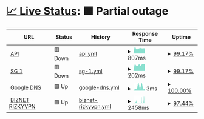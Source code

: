 # [📈 Live Status](https://demo.upptime.js.org): <!--live status--> **🟧 Partial outage**

<!--start: status pages-->
<!-- This summary is generated by Upptime (https://github.com/upptime/upptime) -->
<!-- Do not edit this manually, your changes will be overwritten -->
<!-- prettier-ignore -->
| URL | Status | History | Response Time | Uptime |
| --- | ------ | ------- | ------------- | ------ |
| <img alt="" src="https://icons.duckduckgo.com/ip3/uhmyp.ftclouds.asia.ico" height="13"> [API](https://uhmyp.ftclouds.asia) | 🟥 Down | [api.yml](https://github.com/AutoFTbot/Server-FT/commits/HEAD/history/api.yml) | <details><summary><img alt="Response time graph" src="./graphs/api/response-time-week.png" height="20"> 807ms</summary><br><a href="https://Serverft.my.id/history/api"><img alt="Response time 787" src="https://img.shields.io/endpoint?url=https%3A%2F%2Fraw.githubusercontent.com%2FAutoFTbot%2FServer-FT%2FHEAD%2Fapi%2Fapi%2Fresponse-time.json"></a><br><a href="https://Serverft.my.id/history/api"><img alt="24-hour response time 812" src="https://img.shields.io/endpoint?url=https%3A%2F%2Fraw.githubusercontent.com%2FAutoFTbot%2FServer-FT%2FHEAD%2Fapi%2Fapi%2Fresponse-time-day.json"></a><br><a href="https://Serverft.my.id/history/api"><img alt="7-day response time 807" src="https://img.shields.io/endpoint?url=https%3A%2F%2Fraw.githubusercontent.com%2FAutoFTbot%2FServer-FT%2FHEAD%2Fapi%2Fapi%2Fresponse-time-week.json"></a><br><a href="https://Serverft.my.id/history/api"><img alt="30-day response time 787" src="https://img.shields.io/endpoint?url=https%3A%2F%2Fraw.githubusercontent.com%2FAutoFTbot%2FServer-FT%2FHEAD%2Fapi%2Fapi%2Fresponse-time-month.json"></a><br><a href="https://Serverft.my.id/history/api"><img alt="1-year response time 787" src="https://img.shields.io/endpoint?url=https%3A%2F%2Fraw.githubusercontent.com%2FAutoFTbot%2FServer-FT%2FHEAD%2Fapi%2Fapi%2Fresponse-time-year.json"></a></details> | <details><summary><a href="https://Serverft.my.id/history/api">99.17%</a></summary><a href="https://Serverft.my.id/history/api"><img alt="All-time uptime 99.22%" src="https://img.shields.io/endpoint?url=https%3A%2F%2Fraw.githubusercontent.com%2FAutoFTbot%2FServer-FT%2FHEAD%2Fapi%2Fapi%2Fuptime.json"></a><br><a href="https://Serverft.my.id/history/api"><img alt="24-hour uptime 94.21%" src="https://img.shields.io/endpoint?url=https%3A%2F%2Fraw.githubusercontent.com%2FAutoFTbot%2FServer-FT%2FHEAD%2Fapi%2Fapi%2Fuptime-day.json"></a><br><a href="https://Serverft.my.id/history/api"><img alt="7-day uptime 99.17%" src="https://img.shields.io/endpoint?url=https%3A%2F%2Fraw.githubusercontent.com%2FAutoFTbot%2FServer-FT%2FHEAD%2Fapi%2Fapi%2Fuptime-week.json"></a><br><a href="https://Serverft.my.id/history/api"><img alt="30-day uptime 99.22%" src="https://img.shields.io/endpoint?url=https%3A%2F%2Fraw.githubusercontent.com%2FAutoFTbot%2FServer-FT%2FHEAD%2Fapi%2Fapi%2Fuptime-month.json"></a><br><a href="https://Serverft.my.id/history/api"><img alt="1-year uptime 99.22%" src="https://img.shields.io/endpoint?url=https%3A%2F%2Fraw.githubusercontent.com%2FAutoFTbot%2FServer-FT%2FHEAD%2Fapi%2Fapi%2Fuptime-year.json"></a></details>
| <img alt="" src="https://icons.duckduckgo.com/ip3/uhmyp.ftclouds.asia.ico" height="13"> [SG 1](https://uhmyp.ftclouds.asia) | 🟥 Down | [sg-1.yml](https://github.com/AutoFTbot/Server-FT/commits/HEAD/history/sg-1.yml) | <details><summary><img alt="Response time graph" src="./graphs/sg-1/response-time-week.png" height="20"> 202ms</summary><br><a href="https://Serverft.my.id/history/sg-1"><img alt="Response time 236" src="https://img.shields.io/endpoint?url=https%3A%2F%2Fraw.githubusercontent.com%2FAutoFTbot%2FServer-FT%2FHEAD%2Fapi%2Fsg-1%2Fresponse-time.json"></a><br><a href="https://Serverft.my.id/history/sg-1"><img alt="24-hour response time 222" src="https://img.shields.io/endpoint?url=https%3A%2F%2Fraw.githubusercontent.com%2FAutoFTbot%2FServer-FT%2FHEAD%2Fapi%2Fsg-1%2Fresponse-time-day.json"></a><br><a href="https://Serverft.my.id/history/sg-1"><img alt="7-day response time 202" src="https://img.shields.io/endpoint?url=https%3A%2F%2Fraw.githubusercontent.com%2FAutoFTbot%2FServer-FT%2FHEAD%2Fapi%2Fsg-1%2Fresponse-time-week.json"></a><br><a href="https://Serverft.my.id/history/sg-1"><img alt="30-day response time 236" src="https://img.shields.io/endpoint?url=https%3A%2F%2Fraw.githubusercontent.com%2FAutoFTbot%2FServer-FT%2FHEAD%2Fapi%2Fsg-1%2Fresponse-time-month.json"></a><br><a href="https://Serverft.my.id/history/sg-1"><img alt="1-year response time 236" src="https://img.shields.io/endpoint?url=https%3A%2F%2Fraw.githubusercontent.com%2FAutoFTbot%2FServer-FT%2FHEAD%2Fapi%2Fsg-1%2Fresponse-time-year.json"></a></details> | <details><summary><a href="https://Serverft.my.id/history/sg-1">99.17%</a></summary><a href="https://Serverft.my.id/history/sg-1"><img alt="All-time uptime 99.35%" src="https://img.shields.io/endpoint?url=https%3A%2F%2Fraw.githubusercontent.com%2FAutoFTbot%2FServer-FT%2FHEAD%2Fapi%2Fsg-1%2Fuptime.json"></a><br><a href="https://Serverft.my.id/history/sg-1"><img alt="24-hour uptime 94.21%" src="https://img.shields.io/endpoint?url=https%3A%2F%2Fraw.githubusercontent.com%2FAutoFTbot%2FServer-FT%2FHEAD%2Fapi%2Fsg-1%2Fuptime-day.json"></a><br><a href="https://Serverft.my.id/history/sg-1"><img alt="7-day uptime 99.17%" src="https://img.shields.io/endpoint?url=https%3A%2F%2Fraw.githubusercontent.com%2FAutoFTbot%2FServer-FT%2FHEAD%2Fapi%2Fsg-1%2Fuptime-week.json"></a><br><a href="https://Serverft.my.id/history/sg-1"><img alt="30-day uptime 99.35%" src="https://img.shields.io/endpoint?url=https%3A%2F%2Fraw.githubusercontent.com%2FAutoFTbot%2FServer-FT%2FHEAD%2Fapi%2Fsg-1%2Fuptime-month.json"></a><br><a href="https://Serverft.my.id/history/sg-1"><img alt="1-year uptime 99.35%" src="https://img.shields.io/endpoint?url=https%3A%2F%2Fraw.githubusercontent.com%2FAutoFTbot%2FServer-FT%2FHEAD%2Fapi%2Fsg-1%2Fuptime-year.json"></a></details>
| <img alt="" src="https://icons.duckduckgo.com/ip3/null.ico" height="13"> [Google DNS](dns.google) | 🟩 Up | [google-dns.yml](https://github.com/AutoFTbot/Server-FT/commits/HEAD/history/google-dns.yml) | <details><summary><img alt="Response time graph" src="./graphs/google-dns/response-time-week.png" height="20"> 3ms</summary><br><a href="https://Serverft.my.id/history/google-dns"><img alt="Response time 3" src="https://img.shields.io/endpoint?url=https%3A%2F%2Fraw.githubusercontent.com%2FAutoFTbot%2FServer-FT%2FHEAD%2Fapi%2Fgoogle-dns%2Fresponse-time.json"></a><br><a href="https://Serverft.my.id/history/google-dns"><img alt="24-hour response time 2" src="https://img.shields.io/endpoint?url=https%3A%2F%2Fraw.githubusercontent.com%2FAutoFTbot%2FServer-FT%2FHEAD%2Fapi%2Fgoogle-dns%2Fresponse-time-day.json"></a><br><a href="https://Serverft.my.id/history/google-dns"><img alt="7-day response time 3" src="https://img.shields.io/endpoint?url=https%3A%2F%2Fraw.githubusercontent.com%2FAutoFTbot%2FServer-FT%2FHEAD%2Fapi%2Fgoogle-dns%2Fresponse-time-week.json"></a><br><a href="https://Serverft.my.id/history/google-dns"><img alt="30-day response time 3" src="https://img.shields.io/endpoint?url=https%3A%2F%2Fraw.githubusercontent.com%2FAutoFTbot%2FServer-FT%2FHEAD%2Fapi%2Fgoogle-dns%2Fresponse-time-month.json"></a><br><a href="https://Serverft.my.id/history/google-dns"><img alt="1-year response time 3" src="https://img.shields.io/endpoint?url=https%3A%2F%2Fraw.githubusercontent.com%2FAutoFTbot%2FServer-FT%2FHEAD%2Fapi%2Fgoogle-dns%2Fresponse-time-year.json"></a></details> | <details><summary><a href="https://Serverft.my.id/history/google-dns">100.00%</a></summary><a href="https://Serverft.my.id/history/google-dns"><img alt="All-time uptime 100.00%" src="https://img.shields.io/endpoint?url=https%3A%2F%2Fraw.githubusercontent.com%2FAutoFTbot%2FServer-FT%2FHEAD%2Fapi%2Fgoogle-dns%2Fuptime.json"></a><br><a href="https://Serverft.my.id/history/google-dns"><img alt="24-hour uptime 100.00%" src="https://img.shields.io/endpoint?url=https%3A%2F%2Fraw.githubusercontent.com%2FAutoFTbot%2FServer-FT%2FHEAD%2Fapi%2Fgoogle-dns%2Fuptime-day.json"></a><br><a href="https://Serverft.my.id/history/google-dns"><img alt="7-day uptime 100.00%" src="https://img.shields.io/endpoint?url=https%3A%2F%2Fraw.githubusercontent.com%2FAutoFTbot%2FServer-FT%2FHEAD%2Fapi%2Fgoogle-dns%2Fuptime-week.json"></a><br><a href="https://Serverft.my.id/history/google-dns"><img alt="30-day uptime 100.00%" src="https://img.shields.io/endpoint?url=https%3A%2F%2Fraw.githubusercontent.com%2FAutoFTbot%2FServer-FT%2FHEAD%2Fapi%2Fgoogle-dns%2Fuptime-month.json"></a><br><a href="https://Serverft.my.id/history/google-dns"><img alt="1-year uptime 100.00%" src="https://img.shields.io/endpoint?url=https%3A%2F%2Fraw.githubusercontent.com%2FAutoFTbot%2FServer-FT%2FHEAD%2Fapi%2Fgoogle-dns%2Fuptime-year.json"></a></details>
| <img alt="" src="https://icons.duckduckgo.com/ip3/f8su5v.x-project-vpn.com.ico" height="13"> [BIZNET RIZKYVPN](https://f8su5v.x-project-vpn.com) | 🟩 Up | [biznet-rizkyvpn.yml](https://github.com/AutoFTbot/Server-FT/commits/HEAD/history/biznet-rizkyvpn.yml) | <details><summary><img alt="Response time graph" src="./graphs/biznet-rizkyvpn/response-time-week.png" height="20"> 2458ms</summary><br><a href="https://Serverft.my.id/history/biznet-rizkyvpn"><img alt="Response time 2332" src="https://img.shields.io/endpoint?url=https%3A%2F%2Fraw.githubusercontent.com%2FAutoFTbot%2FServer-FT%2FHEAD%2Fapi%2Fbiznet-rizkyvpn%2Fresponse-time.json"></a><br><a href="https://Serverft.my.id/history/biznet-rizkyvpn"><img alt="24-hour response time 4695" src="https://img.shields.io/endpoint?url=https%3A%2F%2Fraw.githubusercontent.com%2FAutoFTbot%2FServer-FT%2FHEAD%2Fapi%2Fbiznet-rizkyvpn%2Fresponse-time-day.json"></a><br><a href="https://Serverft.my.id/history/biznet-rizkyvpn"><img alt="7-day response time 2458" src="https://img.shields.io/endpoint?url=https%3A%2F%2Fraw.githubusercontent.com%2FAutoFTbot%2FServer-FT%2FHEAD%2Fapi%2Fbiznet-rizkyvpn%2Fresponse-time-week.json"></a><br><a href="https://Serverft.my.id/history/biznet-rizkyvpn"><img alt="30-day response time 2332" src="https://img.shields.io/endpoint?url=https%3A%2F%2Fraw.githubusercontent.com%2FAutoFTbot%2FServer-FT%2FHEAD%2Fapi%2Fbiznet-rizkyvpn%2Fresponse-time-month.json"></a><br><a href="https://Serverft.my.id/history/biznet-rizkyvpn"><img alt="1-year response time 2332" src="https://img.shields.io/endpoint?url=https%3A%2F%2Fraw.githubusercontent.com%2FAutoFTbot%2FServer-FT%2FHEAD%2Fapi%2Fbiznet-rizkyvpn%2Fresponse-time-year.json"></a></details> | <details><summary><a href="https://Serverft.my.id/history/biznet-rizkyvpn">97.44%</a></summary><a href="https://Serverft.my.id/history/biznet-rizkyvpn"><img alt="All-time uptime 98.61%" src="https://img.shields.io/endpoint?url=https%3A%2F%2Fraw.githubusercontent.com%2FAutoFTbot%2FServer-FT%2FHEAD%2Fapi%2Fbiznet-rizkyvpn%2Fuptime.json"></a><br><a href="https://Serverft.my.id/history/biznet-rizkyvpn"><img alt="24-hour uptime 97.84%" src="https://img.shields.io/endpoint?url=https%3A%2F%2Fraw.githubusercontent.com%2FAutoFTbot%2FServer-FT%2FHEAD%2Fapi%2Fbiznet-rizkyvpn%2Fuptime-day.json"></a><br><a href="https://Serverft.my.id/history/biznet-rizkyvpn"><img alt="7-day uptime 97.44%" src="https://img.shields.io/endpoint?url=https%3A%2F%2Fraw.githubusercontent.com%2FAutoFTbot%2FServer-FT%2FHEAD%2Fapi%2Fbiznet-rizkyvpn%2Fuptime-week.json"></a><br><a href="https://Serverft.my.id/history/biznet-rizkyvpn"><img alt="30-day uptime 98.61%" src="https://img.shields.io/endpoint?url=https%3A%2F%2Fraw.githubusercontent.com%2FAutoFTbot%2FServer-FT%2FHEAD%2Fapi%2Fbiznet-rizkyvpn%2Fuptime-month.json"></a><br><a href="https://Serverft.my.id/history/biznet-rizkyvpn"><img alt="1-year uptime 98.61%" src="https://img.shields.io/endpoint?url=https%3A%2F%2Fraw.githubusercontent.com%2FAutoFTbot%2FServer-FT%2FHEAD%2Fapi%2Fbiznet-rizkyvpn%2Fuptime-year.json"></a></details>

<!--end: status pages-->

